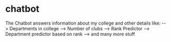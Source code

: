 # chatbot
The Chatbot answers information about my college and other details like:
--> Departments in college
--> Number of clubs
--> Rank Predictor
--> Department predictor based on rank
--> and many more stuff
